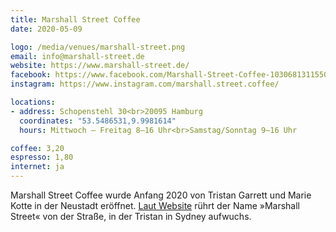 ```yaml
---
title: Marshall Street Coffee
date: 2020-05-09

logo: /media/venues/marshall-street.png
email: info@marshall-street.de
website: https://www.marshall-street.de/
facebook: https://www.facebook.com/Marshall-Street-Coffee-103068131155063
instagram: https://www.instagram.com/marshall.street.coffee/

locations:
- address: Schopenstehl 30<br>20095 Hamburg
  coordinates: "53.5486531,9.9981614"
  hours: Mittwoch – Freitag 8–16 Uhr<br>Samstag/Sonntag 9–16 Uhr

coffee: 3,20
espresso: 1,80
internet: ja
---
```


Marshall Street Coffee wurde Anfang 2020 von Tristan Garrett und Marie Kotte in der Neustadt eröffnet. [Laut Website](https://www.marshall-street.de/ueber-uns/) rührt der Name »Marshall Street« von der Straße, in der Tristan in Sydney aufwuchs.